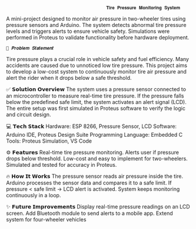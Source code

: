 
                                          𝐓𝐢𝐫𝐞 𝐏𝐫𝐞𝐬𝐬𝐮𝐫𝐞 𝐌𝐨𝐧𝐢𝐭𝐨𝐫𝐢𝐧𝐠 𝐒𝐲𝐬𝐭𝐞𝐦
                                          
A mini-project designed to monitor air pressure in two-wheeler tires using pressure sensors and Arduino. 
The system detects abnormal tire pressure levels and triggers alerts to ensure vehicle safety. 
Simulations were performed in Proteus to validate functionality before hardware deployment.

    📌 𝑷𝒓𝒐𝒃𝒍𝒆𝒎 𝑺𝒕𝒂𝒕𝒆𝒎𝒆𝒏𝒕
Tire pressure plays a crucial role in vehicle safety and fuel efficiency. 
Many accidents are caused due to unnoticed low tire pressure. 
This project aims to develop a low-cost system to continuously monitor tire air pressure and alert the rider when it drops below a safe threshold.

   ✅ 𝗦𝗼𝗹𝘂𝘁𝗶𝗼𝗻 𝗢𝘃𝗲𝗿𝘃𝗶𝗲𝘄
The system uses a pressure sensor connected to an microcontroller to measure real-time tire pressure. 
If the pressure falls below the predefined safe limit, the system activates an alert signal (LCD). 
The entire setup was first simulated in Proteus software to verify the logic and circuit design.

   💻 𝗧𝗲𝗰𝗵 𝗦𝘁𝗮𝗰𝗸
Hardware: ESP 8266, Pressure Sensor, LCD
Software: Arduino IDE, Proteus Design Suite
Programming Language: Embedded C
Tools: Proteus Simulation, VS Code

   ⚙️ 𝗙𝗲𝗮𝘁𝘂𝗿𝗲𝘀
Real-time tire pressure monitoring.
Alerts user if pressure drops below threshold.
Low-cost and easy to implement for two-wheelers.
Simulated and tested for accuracy in Proteus.

   🔥 𝗛𝗼𝘄 𝗜𝘁 𝗪𝗼𝗿𝗸𝘀
The pressure sensor reads air pressure inside the tire.
Arduino processes the sensor data and compares it to a safe limit.
If pressure < safe limit → LCD alert is activated.
System keeps monitoring continuously in a loop.

  ✨ 𝗙𝘂𝘁𝘂𝗿𝗲 𝗜𝗺𝗽𝗿𝗼𝘃𝗲𝗺𝗲𝗻𝘁𝘀
Display real-time pressure readings on an LCD screen.
Add Bluetooth module to send alerts to a mobile app.
Extend system for four-wheeler vehicles
